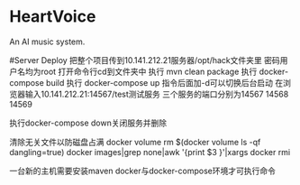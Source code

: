 # HeartVoice
An AI music system. 


#Server Deploy
把整个项目传到10.141.212.21服务器/opt/hack文件夹里 密码用户名均为root
打开命令行cd到文件夹中
执行 mvn clean package
执行 docker-compose build
执行 docker-compose up   指令后面加-d可以切换后台启动
在浏览器输入10.141.212.21:14567/test测试服务
三个服务的端口分别为14567 14568 14569

执行docker-compose down关闭服务并删除

清除无关文件以防磁盘占满
docker volume rm $(docker volume ls -qf dangling=true)
docker images|grep none|awk '{print $3 }'|xargs docker rmi

一台新的主机需要安装maven docker与docker-compose环境才可执行命令
